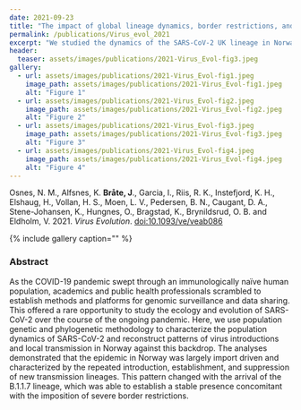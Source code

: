 ```yaml
---
date: 2021-09-23
title: "The impact of global lineage dynamics, border restrictions, and emergence of the B.1.1.7 lineage on the SARS-CoV-2 epidemic in Norway"
permalink: /publications/Virus_evol_2021
excerpt: "We studied the dynamics of the SARS-CoV-2 UK lineage in Norway"
header:
  teaser: assets/images/publications/2021-Virus_Evol-fig3.jpeg
gallery:
  - url: assets/images/publications/2021-Virus_Evol-fig1.jpeg
    image_path: assets/images/publications/2021-Virus_Evol-fig1.jpeg
    alt: "Figure 1"
  - url: assets/images/publications/2021-Virus_Evol-fig2.jpeg
    image_path: assets/images/publications/2021-Virus_Evol-fig2.jpeg
    alt: "Figure 2"
  - url: assets/images/publications/2021-Virus_Evol-fig3.jpeg
    image_path: assets/images/publications/2021-Virus_Evol-fig3.jpeg
    alt: "Figure 3"
  - url: assets/images/publications/2021-Virus_Evol-fig4.jpeg
    image_path: assets/images/publications/2021-Virus_Evol-fig4.jpeg
    alt: "Figure 4"
---
```


Osnes, N. M., Alfsnes, K. **Bråte, J**., Garcia, I., Riis, R. K., Instefjord, K. H., Elshaug, H., Vollan, H. S., Moen, L. V., Pedersen, B. N., Caugant, D. A., Stene-Johansen, K., Hungnes, O., Bragstad, K., Brynildsrud, O. B. and Eldholm, V. 2021. *Virus Evolution*. [doi:10.1093/ve/veab086](https://pubmed.ncbi.nlm.nih.gov/34659798/)

{% include gallery caption="" %}


<h3>Abstract</h3>
As the COVID-19 pandemic swept through an immunologically naïve human population, academics and public health professionals scrambled to establish methods and platforms for genomic surveillance and data sharing. This offered a rare opportunity to study the ecology and evolution of SARS-CoV-2 over the course of the ongoing pandemic. Here, we use population genetic and phylogenetic methodology to characterize the population dynamics of SARS-CoV-2 and reconstruct patterns of virus introductions and local transmission in Norway against this backdrop. The analyses demonstrated that the epidemic in Norway was largely import driven and characterized by the repeated introduction, establishment, and suppression of new transmission lineages. This pattern changed with the arrival of the B.1.1.7 lineage, which was able to establish a stable presence concomitant with the imposition of severe border restrictions.

